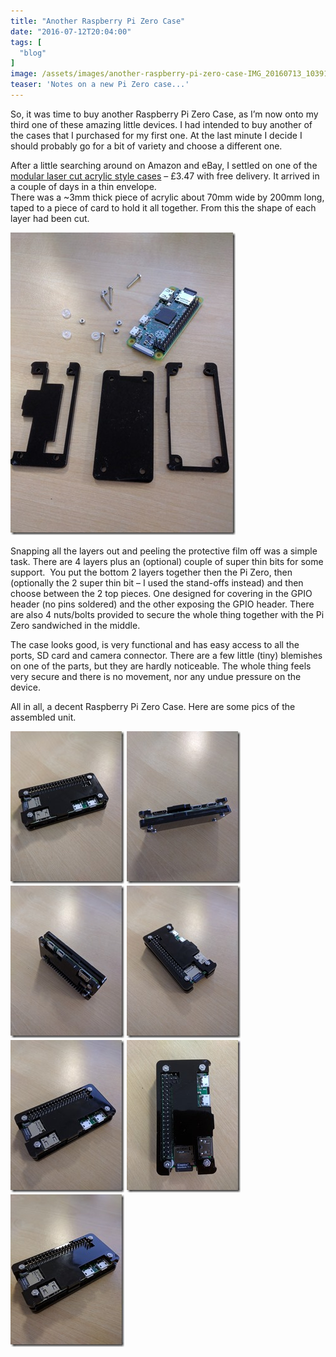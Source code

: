 ```yaml
---
title: "Another Raspberry Pi Zero Case"
date: "2016-07-12T20:04:00"
tags: [
  "blog"
]
image: /assets/images/another-raspberry-pi-zero-case-IMG_20160713_103910.jpg
teaser: 'Notes on a new Pi Zero case...'
---
```

So, it was time to buy another Raspberry Pi Zero Case, as I’m now onto my third one of these amazing little devices. I had intended to buy another of the cases that I purchased for my first one. At the last minute I decide I should probably go for a bit of variety and choose a different one.

After a little searching around on Amazon and eBay, I settled on one of the [modular laser cut acrylic style cases](http://www.ebay.co.uk/itm/182187678053?_trksid=p2057872.m2749.l2649&ssPageName=STRK%3AMEBIDX%3AIT) – £3.47 with free delivery. It arrived in a couple of days in a thin envelope.  
There was a ~3mm thick piece of acrylic about 70mm wide by 200mm long, taped to a piece of card to hold it all together. From this the shape of each layer had been cut.

![IMG_20160713_111629](/assets/images/another-raspberry-pi-zero-case-IMG_20160713_111629_thumb.jpg)

Snapping all the layers out and peeling the protective film off was a simple task. There are 4 layers plus an (optional) couple of super thin bits for some support.  You put the bottom 2 layers together then the Pi Zero, then (optionally the 2 super thin bit – I used the stand-offs instead) and then choose between the 2 top pieces. One designed for covering in the GPIO header (no pins soldered) and the other exposing the GPIO header. There are also 4 nuts/bolts provided to secure the whole thing together with the Pi Zero sandwiched in the middle.

The case looks good, is very functional and has easy access to all the ports, SD card and camera connector. There are a few little (tiny) blemishes on one of the parts, but they are hardly noticeable. The whole thing feels very secure and there is no movement, nor any undue pressure on the device.

All in all, a decent Raspberry Pi Zero Case. Here are some pics of the assembled unit.

![IMG_20160713_103750](/assets/images/another-raspberry-pi-zero-case-IMG_20160713_103750_thumb.jpg)
![IMG_20160713_103804](/assets/images/another-raspberry-pi-zero-case-IMG_20160713_103804_thumb.jpg)
![IMG_20160713_103814](/assets/images/another-raspberry-pi-zero-case-IMG_20160713_103814_thumb.jpg)
![IMG_20160713_103828](/assets/images/another-raspberry-pi-zero-case-IMG_20160713_103828_thumb.jpg)
![IMG_20160713_103836](/assets/images/another-raspberry-pi-zero-case-IMG_20160713_103836_thumb.jpg)
![IMG_20160713_103855](/assets/images/another-raspberry-pi-zero-case-IMG_20160713_103855_thumb.jpg)
![IMG_20160713_103910](/assets/images/another-raspberry-pi-zero-case-IMG_20160713_103910_thumb.jpg)

